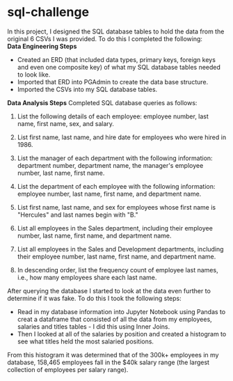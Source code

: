 # sql-challenge

In this project, I designed the SQL database tables to hold the data from the original 6 CSVs I was provided. To do this I completed the following:<br>
**Data Engineering Steps**
* Created an ERD (that included data types, primary keys, foreign keys and even one composite key) of what my SQL database tables needed to look like.
* Imported that ERD into PGAdmin to create the data base structure.
* Imported the CSVs into my SQL database tables.

**Data Analysis Steps**
Completed SQL database queries as follows:

1. List the following details of each employee: employee number, last name, first name, sex, and salary.

2. List first name, last name, and hire date for employees who were hired in 1986.

3. List the manager of each department with the following information: department number, department name, the manager's employee number, last name, first name.

4. List the department of each employee with the following information: employee number, last name, first name, and department name.

5. List first name, last name, and sex for employees whose first name is "Hercules" and last names begin with "B."

6. List all employees in the Sales department, including their employee number, last name, first name, and department name.

7. List all employees in the Sales and Development departments, including their employee number, last name, first name, and department name.

8. In descending order, list the frequency count of employee last names, i.e., how many employees share each last name.

After querying the database I started to look at the data even further to determine if it was fake. To do this I took the following steps:
* Read in my database information into Jupyter Notebook using Pandas to creat a dataframe that consisted of all the data from my employees, salaries and titles tables - I did this using Inner Joins.
* Then I looked at all of the salaries by position and created a histogram to see what titles held the most salaried positions. 

From this histogram it was determined that of the 300k+ employees in my database, 158,465 employees fall in the $40k salary range (the largest collection of employees per salary range).
